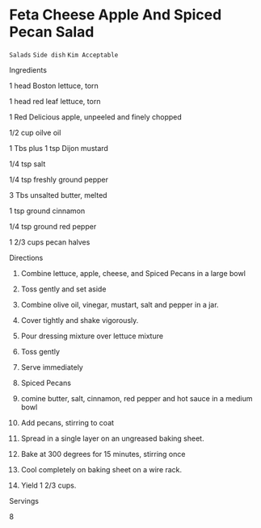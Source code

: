 # Feta Cheese Apple And Spiced Pecan Salad

`Salads` `Side dish` `Kim Acceptable`

 

  Ingredients  

  1 head Boston lettuce, torn

1 head red leaf lettuce, torn

1 Red Delicious apple, unpeeled and finely chopped

1/2 cup oilve oil

1 Tbs plus 1 tsp Dijon mustard

1/4 tsp salt

1/4 tsp freshly ground pepper

3 Tbs unsalted butter, melted

1 tsp ground cinnamon

1/4 tsp ground red pepper

1 2/3 cups pecan halves

  

   Directions  

  

 1. Combine lettuce, apple, cheese, and Spiced Pecans in a large bowl

 2. Toss gently and set aside

 3. Combine olive oil, vinegar, mustart, salt and pepper in a jar.

 4. Cover tightly and shake vigorously.

 5. Pour dressing mixture over lettuce mixture

 6. Toss gently

 7. Serve immediately

 8. Spiced Pecans

 9. comine butter, salt, cinnamon, red pepper and hot sauce in a medium bowl

 10. Add pecans, stirring to coat

 11. Spread in a single layer on an ungreased baking sheet.

 12. Bake at 300 degrees for 15 minutes, stirring once

 13. Cool completely on baking sheet on a wire rack.

 14. Yield 1 2/3 cups.

  

   Servings  

  8  

 
